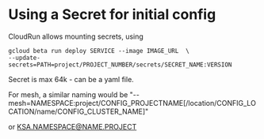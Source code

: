# Using a Secret for initial config

CloudRun allows mounting secrets, using

```shell
gcloud beta run deploy SERVICE --image IMAGE_URL  \
--update-secrets=PATH=project/PROJECT_NUMBER/secrets/SECRET_NAME:VERSION
```

Secret is max 64k - can be a yaml file.

For mesh, a similar naming would be
"--mesh=NAMESPACE:project/CONFIG_PROJECTNAME[/location/CONFIG_LOCATION/name/CONFIG_CLUSTER_NAME]"

or KSA.NAMESPACE@NAME.PROJECT
